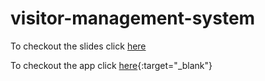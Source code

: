 # visitor-management-system
To checkout the slides click [here](https://slides.com/abhisheksharma-11/vms/fullscreen)

To checkout the app click [here](https://visitor-management-system.netlify.com/){:target="_blank"}